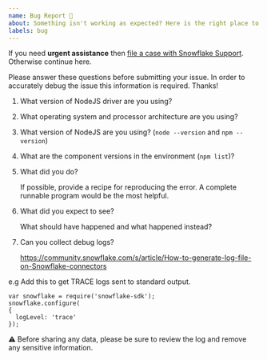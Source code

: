 ```yaml
---
name: Bug Report 🐞
about: Something isn't working as expected? Here is the right place to report.
labels: bug
---
```



If you need **urgent assistance** then [file a case with Snowflake Support](https://community.snowflake.com/s/article/How-To-Submit-a-Support-Case-in-Snowflake-Lodge). 
Otherwise continue here. 


Please answer these questions before submitting your issue. 
In order to accurately debug the issue this information is required. Thanks!

1. What version of NodeJS driver are you using?

   
2. What operating system and processor architecture are you using?

   
3. What version of NodeJS are you using?
(`node --version` and `npm --version`)


4. What are the component versions in the environment (`npm list`)?


5. What did you do?

   If possible, provide a recipe for reproducing the error.
   A complete runnable program would be the most helpful.


6. What did you expect to see?

   What should have happened and what happened instead?


7. Can you collect debug logs?

   https://community.snowflake.com/s/article/How-to-generate-log-file-on-Snowflake-connectors

  e.g
  Add this to get TRACE logs sent to standard output.

```
var snowflake = require('snowflake-sdk');
snowflake.configure(
{
  logLevel: 'trace'
});
```

:warning: Before sharing any data, please be sure to review the log and remove any sensitive
information.
